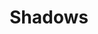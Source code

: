 ---
# Feel free to add content and custom Front Matter to this file.
# To modify the layout, see https://jekyllrb.com/docs/themes/#overriding-theme-defaults

pageID: shadows
category: "Shadows"
title: Shadows
description: Adds a drop shadow effect to the element.
syntax: 
  - data-h2-shadow="MEDIA(SHADOW)"
notes:
options:
  - title: MEDIA
    type: media
    content:
  - title: SHADOW
    type: custom
    content: "<pre>
      xs\n
      s\n
      m\n
      l\n
      xl
    </pre>"
examples:
  - "<div data-h2-flex-grid='b(top, expanded, flush, m)'>
      <div data-h2-flex-item='b(1of1) m(1of5)'>
        <div data-h2-bg-color='b(white)' data-h2-padding='b(all, m)' data-h2-radius='b(s)' data-h2-shadow='b(xs)'></div>
      </div>
      <div data-h2-flex-item='b(1of1) m(1of5)'>
        <div data-h2-bg-color='b(white)' data-h2-padding='b(all, m)' data-h2-radius='b(s)' data-h2-shadow='b(s)'></div>
      </div>
      <div data-h2-flex-item='b(1of1) m(1of5)'>
        <div data-h2-bg-color='b(white)' data-h2-padding='b(all, m)' data-h2-radius='b(s)' data-h2-shadow='b(m)'></div>
      </div>
      <div data-h2-flex-item='b(1of1) m(1of5)'>
        <div data-h2-bg-color='b(white)' data-h2-padding='b(all, m)' data-h2-radius='b(s)' data-h2-shadow='b(l)'></div>
      </div>
      <div data-h2-flex-item='b(1of1) m(1of5)'>
        <div data-h2-bg-color='b(white)' data-h2-padding='b(all, m)' data-h2-radius='b(s)' data-h2-shadow='b(xl)'></div>
      </div>
    </div>"
---